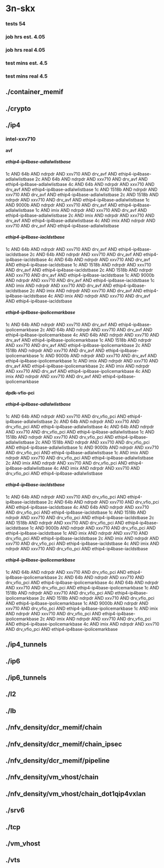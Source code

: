 # 3n-skx
### tests 54
### job hrs est. 4.05
### job hrs real 4.05
### test mins est. 4.5
### test mins real 4.5
## ./container_memif
## ./crypto
## ./ip4
### intel-xxv710
#### avf
##### ethip4-ip4base-adlalwlistbase
1c AND 64b AND ndrpdr AND xxv710 AND drv_avf AND ethip4-ip4base-adlalwlistbase
2c AND 64b AND ndrpdr AND xxv710 AND drv_avf AND ethip4-ip4base-adlalwlistbase
4c AND 64b AND ndrpdr AND xxv710 AND drv_avf AND ethip4-ip4base-adlalwlistbase
1c AND 1518b AND ndrpdr AND xxv710 AND drv_avf AND ethip4-ip4base-adlalwlistbase
2c AND 1518b AND ndrpdr AND xxv710 AND drv_avf AND ethip4-ip4base-adlalwlistbase
1c AND 9000b AND ndrpdr AND xxv710 AND drv_avf AND ethip4-ip4base-adlalwlistbase
1c AND imix AND ndrpdr AND xxv710 AND drv_avf AND ethip4-ip4base-adlalwlistbase
2c AND imix AND ndrpdr AND xxv710 AND drv_avf AND ethip4-ip4base-adlalwlistbase
4c AND imix AND ndrpdr AND xxv710 AND drv_avf AND ethip4-ip4base-adlalwlistbase
##### ethip4-ip4base-iacldstbase
1c AND 64b AND ndrpdr AND xxv710 AND drv_avf AND ethip4-ip4base-iacldstbase
2c AND 64b AND ndrpdr AND xxv710 AND drv_avf AND ethip4-ip4base-iacldstbase
4c AND 64b AND ndrpdr AND xxv710 AND drv_avf AND ethip4-ip4base-iacldstbase
1c AND 1518b AND ndrpdr AND xxv710 AND drv_avf AND ethip4-ip4base-iacldstbase
2c AND 1518b AND ndrpdr AND xxv710 AND drv_avf AND ethip4-ip4base-iacldstbase
1c AND 9000b AND ndrpdr AND xxv710 AND drv_avf AND ethip4-ip4base-iacldstbase
1c AND imix AND ndrpdr AND xxv710 AND drv_avf AND ethip4-ip4base-iacldstbase
2c AND imix AND ndrpdr AND xxv710 AND drv_avf AND ethip4-ip4base-iacldstbase
4c AND imix AND ndrpdr AND xxv710 AND drv_avf AND ethip4-ip4base-iacldstbase
##### ethip4-ip4base-ipolicemarkbase
1c AND 64b AND ndrpdr AND xxv710 AND drv_avf AND ethip4-ip4base-ipolicemarkbase
2c AND 64b AND ndrpdr AND xxv710 AND drv_avf AND ethip4-ip4base-ipolicemarkbase
4c AND 64b AND ndrpdr AND xxv710 AND drv_avf AND ethip4-ip4base-ipolicemarkbase
1c AND 1518b AND ndrpdr AND xxv710 AND drv_avf AND ethip4-ip4base-ipolicemarkbase
2c AND 1518b AND ndrpdr AND xxv710 AND drv_avf AND ethip4-ip4base-ipolicemarkbase
1c AND 9000b AND ndrpdr AND xxv710 AND drv_avf AND ethip4-ip4base-ipolicemarkbase
1c AND imix AND ndrpdr AND xxv710 AND drv_avf AND ethip4-ip4base-ipolicemarkbase
2c AND imix AND ndrpdr AND xxv710 AND drv_avf AND ethip4-ip4base-ipolicemarkbase
4c AND imix AND ndrpdr AND xxv710 AND drv_avf AND ethip4-ip4base-ipolicemarkbase
#### dpdk-vfio-pci
##### ethip4-ip4base-adlalwlistbase
1c AND 64b AND ndrpdr AND xxv710 AND drv_vfio_pci AND ethip4-ip4base-adlalwlistbase
2c AND 64b AND ndrpdr AND xxv710 AND drv_vfio_pci AND ethip4-ip4base-adlalwlistbase
4c AND 64b AND ndrpdr AND xxv710 AND drv_vfio_pci AND ethip4-ip4base-adlalwlistbase
1c AND 1518b AND ndrpdr AND xxv710 AND drv_vfio_pci AND ethip4-ip4base-adlalwlistbase
2c AND 1518b AND ndrpdr AND xxv710 AND drv_vfio_pci AND ethip4-ip4base-adlalwlistbase
1c AND 9000b AND ndrpdr AND xxv710 AND drv_vfio_pci AND ethip4-ip4base-adlalwlistbase
1c AND imix AND ndrpdr AND xxv710 AND drv_vfio_pci AND ethip4-ip4base-adlalwlistbase
2c AND imix AND ndrpdr AND xxv710 AND drv_vfio_pci AND ethip4-ip4base-adlalwlistbase
4c AND imix AND ndrpdr AND xxv710 AND drv_vfio_pci AND ethip4-ip4base-adlalwlistbase
##### ethip4-ip4base-iacldstbase
1c AND 64b AND ndrpdr AND xxv710 AND drv_vfio_pci AND ethip4-ip4base-iacldstbase
2c AND 64b AND ndrpdr AND xxv710 AND drv_vfio_pci AND ethip4-ip4base-iacldstbase
4c AND 64b AND ndrpdr AND xxv710 AND drv_vfio_pci AND ethip4-ip4base-iacldstbase
1c AND 1518b AND ndrpdr AND xxv710 AND drv_vfio_pci AND ethip4-ip4base-iacldstbase
2c AND 1518b AND ndrpdr AND xxv710 AND drv_vfio_pci AND ethip4-ip4base-iacldstbase
1c AND 9000b AND ndrpdr AND xxv710 AND drv_vfio_pci AND ethip4-ip4base-iacldstbase
1c AND imix AND ndrpdr AND xxv710 AND drv_vfio_pci AND ethip4-ip4base-iacldstbase
2c AND imix AND ndrpdr AND xxv710 AND drv_vfio_pci AND ethip4-ip4base-iacldstbase
4c AND imix AND ndrpdr AND xxv710 AND drv_vfio_pci AND ethip4-ip4base-iacldstbase
##### ethip4-ip4base-ipolicemarkbase
1c AND 64b AND ndrpdr AND xxv710 AND drv_vfio_pci AND ethip4-ip4base-ipolicemarkbase
2c AND 64b AND ndrpdr AND xxv710 AND drv_vfio_pci AND ethip4-ip4base-ipolicemarkbase
4c AND 64b AND ndrpdr AND xxv710 AND drv_vfio_pci AND ethip4-ip4base-ipolicemarkbase
1c AND 1518b AND ndrpdr AND xxv710 AND drv_vfio_pci AND ethip4-ip4base-ipolicemarkbase
2c AND 1518b AND ndrpdr AND xxv710 AND drv_vfio_pci AND ethip4-ip4base-ipolicemarkbase
1c AND 9000b AND ndrpdr AND xxv710 AND drv_vfio_pci AND ethip4-ip4base-ipolicemarkbase
1c AND imix AND ndrpdr AND xxv710 AND drv_vfio_pci AND ethip4-ip4base-ipolicemarkbase
2c AND imix AND ndrpdr AND xxv710 AND drv_vfio_pci AND ethip4-ip4base-ipolicemarkbase
4c AND imix AND ndrpdr AND xxv710 AND drv_vfio_pci AND ethip4-ip4base-ipolicemarkbase
## ./ip4_tunnels
## ./ip6
## ./ip6_tunnels
## ./l2
## ./lb
## ./nfv_density/dcr_memif/chain
## ./nfv_density/dcr_memif/chain_ipsec
## ./nfv_density/dcr_memif/pipeline
## ./nfv_density/vm_vhost/chain
## ./nfv_density/vm_vhost/chain_dot1qip4vxlan
## ./srv6
## ./tcp
## ./vm_vhost
## ./vts
